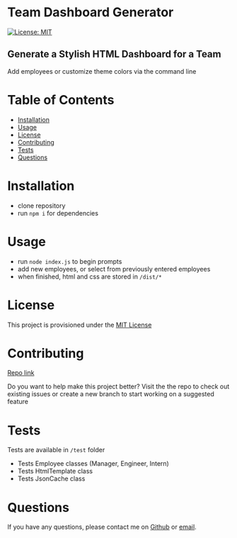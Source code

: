 <!-- @format -->

# Team Dashboard Generator

[![License: MIT](https://img.shields.io/badge/license-MIT-yellow)](https://opensource.org/licenses/MIT)

## Generate a Stylish HTML Dashboard for a Team

Add employees or customize theme colors via the command line

# Table of Contents

- [Installation](#installation)
- [Usage](#usage)
- [License](#license)
- [Contributing](#contributing)
- [Tests](#tests)
- [Questions](#questions)

# Installation

- clone repository
- run `npm i` for dependencies

# Usage

- run `node index.js` to begin prompts
- add new employees, or select from previously entered employees
- when finished, html and css are stored in `/dist/*`

# License

This project is provisioned under the [MIT License](https://opensource.org/licenses/MIT)

# Contributing

[Repo link](https://github.com/codewizard-dt/team-dash-generator)

Do you want to help make this project better? Visit the the repo to check out existing issues or create a new branch to start working on a suggested feature

# Tests

Tests are available in `/test` folder

- Tests Employee classes (Manager, Engineer, Intern)
- Tests HtmlTemplate class
- Tests JsonCache class

# Questions

If you have any questions, please contact me on [Github](https://github.com/codewizard-dt) or [email](mailto:david@codewizard.app).
